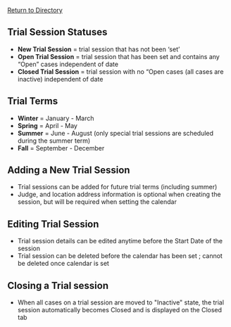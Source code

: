 [Return to Directory](./README.md)

## Trial Session Statuses
* **New Trial Session** = trial session that has not been ‘set’
* **Open Trial Session** = trial session that has been set and contains any “Open” cases independent of date
* **Closed Trial Session** = trial session with no “Open cases (all cases are inactive) independent of date

## Trial Terms
* **Winter** = January - March
* **Spring** = April - May
* **Summer** = June - August (only special trial sessions are scheduled during the summer term)
* **Fall** = September - December  

## Adding a New Trial Session
* Trial sessions can be added for future trial terms (including summer)
* Judge, and location address information is optional when creating the session, but will be required when setting the calendar

## Editing Trial Session
* Trial session details can be edited anytime before the Start Date of the session
* Trial session can be deleted before the calendar has been set ; cannot be deleted once calendar is set

## Closing a Trial session
* When all cases on a trial session are moved to "Inactive" state, the trial session automatically becomes Closed and is displayed on the Closed tab
